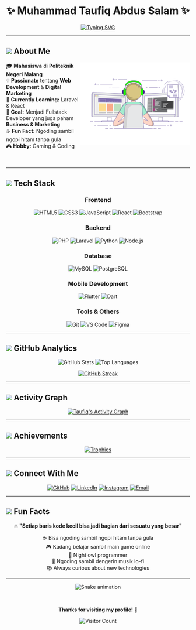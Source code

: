 # <div align="center">✨ Muhammad Taufiq Abdus Salam ✨</div>

<div align="center">
  
[![Typing SVG](https://readme-typing-svg.demolab.com?font=Fira+Code&size=22&duration=3000&pause=1000&color=00D4FF&center=true&vCenter=true&width=500&lines=Web+Developer+%F0%9F%92%BB;Digital+Marketing+Enthusiast+%F0%9F%93%88;Fullstack+Developer+%F0%9F%9A%80;Always+Learning+%26+Growing+%F0%9F%8C%B1)](https://git.io/typing-svg)

</div>

---

## <img src="https://media.giphy.com/media/iY8CRBdQXODJSCERIr/giphy.gif" width="35"> About Me

<img align="right" alt="Coding" width="300" src="https://raw.githubusercontent.com/devSouvik/devSouvik/master/gif3.gif">

🎓 **Mahasiswa** di **Politeknik Negeri Malang**  
💡 **Passionate** tentang **Web Development** & **Digital Marketing**  
📖 **Currently Learning:** Laravel & React  
🎯 **Goal:** Menjadi Fullstack Developer yang juga paham **Business & Marketing**  
☕ **Fun Fact:** Ngoding sambil ngopi hitam tanpa gula  
🎮 **Hobby:** Gaming & Coding

<br clear="both">

---

## <img src="https://media.giphy.com/media/WUlplcMpOCEmTGBtBW/giphy.gif" width="30"> Tech Stack

<div align="center">
  
### Frontend
![HTML5](https://img.shields.io/badge/HTML5-E34F26?style=for-the-badge&logo=html5&logoColor=white)
![CSS3](https://img.shields.io/badge/CSS3-1572B6?style=for-the-badge&logo=css3&logoColor=white)
![JavaScript](https://img.shields.io/badge/JavaScript-F7DF1E?style=for-the-badge&logo=javascript&logoColor=black)
![React](https://img.shields.io/badge/React-20232A?style=for-the-badge&logo=react&logoColor=61DAFB)
![Bootstrap](https://img.shields.io/badge/Bootstrap-563D7C?style=for-the-badge&logo=bootstrap&logoColor=white)

### Backend
![PHP](https://img.shields.io/badge/PHP-777BB4?style=for-the-badge&logo=php&logoColor=white)
![Laravel](https://img.shields.io/badge/Laravel-FF2D20?style=for-the-badge&logo=laravel&logoColor=white)
![Python](https://img.shields.io/badge/Python-3776AB?style=for-the-badge&logo=python&logoColor=white)
![Node.js](https://img.shields.io/badge/Node.js-43853D?style=for-the-badge&logo=node.js&logoColor=white)

### Database
![MySQL](https://img.shields.io/badge/MySQL-005C84?style=for-the-badge&logo=mysql&logoColor=white)
![PostgreSQL](https://img.shields.io/badge/PostgreSQL-316192?style=for-the-badge&logo=postgresql&logoColor=white)

### Mobile Development
![Flutter](https://img.shields.io/badge/Flutter-02569B?style=for-the-badge&logo=flutter&logoColor=white)
![Dart](https://img.shields.io/badge/Dart-0175C2?style=for-the-badge&logo=dart&logoColor=white)

### Tools & Others
![Git](https://img.shields.io/badge/Git-F05032?style=for-the-badge&logo=git&logoColor=white)
![VS Code](https://img.shields.io/badge/VS_Code-0078D4?style=for-the-badge&logo=visual%20studio%20code&logoColor=white)
![Figma](https://img.shields.io/badge/Figma-F24E1E?style=for-the-badge&logo=figma&logoColor=white)

</div>

---

## <img src="https://media.giphy.com/media/ZDX7lKJ3b3fXO/giphy.gif" width="30"> GitHub Analytics

<div align="center">
  
<img height="180em" src="https://github-readme-stats.vercel.app/api?username=MuhammadTaufiqAbdusSalam&show_icons=true&count_private=true&hide_border=true&title_color=00D4FF&icon_color=00D4FF&text_color=c9d1d9&bg_color=0d1117" alt="GitHub Stats" />
<img height="180em" src="https://github-readme-stats.vercel.app/api/top-langs/?username=MuhammadTaufiqAbdusSalam&layout=compact&hide_border=true&title_color=00D4FF&text_color=c9d1d9&bg_color=0d1117" alt="Top Languages" />

</div>

<div align="center">
  
[![GitHub Streak](https://streak-stats.demolab.com?user=MuhammadTaufiqAbdusSalam&theme=tokyonight&hide_border=true&date_format=M%20j%5B%2C%20Y%5D)](https://git.io/streak-stats)

</div>

---

## <img src="https://media.giphy.com/media/xT9IgzoKnwFNmISR8I/giphy.gif" width="30"> Activity Graph

<div align="center">
  
[![Taufiq's Activity Graph](https://github-readme-activity-graph.vercel.app/graph?username=MuhammadTaufiqAbdusSalam&custom_title=Muhammad%20Taufiq's%20GitHub%20Activity%20Graph&bg_color=0D1117&color=00D4FF&line=00D4FF&point=00D4FF&area_color=00D4FF&title_color=00D4FF&area=true)](https://github.com/ashutosh00710/github-readme-activity-graph)

</div>

---

## <img src="https://media.giphy.com/media/j2pOGeGYKe2xCCKwfi/giphy.gif" width="30"> Achievements

<div align="center">
  
[![Trophies](https://github-profile-trophy.vercel.app/?username=MuhammadTaufiqAbdusSalam&theme=tokyonight&no-frame=true&margin-w=10&margin-h=10&column=4)](https://github.com/ryo-ma/github-profile-trophy)

</div>

---

## <img src="https://media.giphy.com/media/LnQjpWaON8nhr21vNW/giphy.gif" width="30"> Connect With Me

<div align="center">
  
[![GitHub](https://img.shields.io/badge/GitHub-100000?style=for-the-badge&logo=github&logoColor=white)](https://github.com/MuhammadTaufiqAbdusSalam)
[![LinkedIn](https://img.shields.io/badge/LinkedIn-0077B5?style=for-the-badge&logo=linkedin&logoColor=white)](https://linkedin.com/in/muhammadtaufiqabdussalam)
[![Instagram](https://img.shields.io/badge/Instagram-E4405F?style=for-the-badge&logo=instagram&logoColor=white)](https://instagram.com/taufiq_salam)
[![Email](https://img.shields.io/badge/Email-D14836?style=for-the-badge&logo=gmail&logoColor=white)](mailto:taufiq@example.com)

</div>

---

## <img src="https://media.giphy.com/media/ObNTw8Uzwy6KQ/giphy.gif" width="30"> Fun Facts

<div align="center">
  
🔥 **"Setiap baris kode kecil bisa jadi bagian dari sesuatu yang besar"**

☕ Bisa ngoding sambil ngopi hitam tanpa gula  
🎮 Kadang belajar sambil main game online  
🌙 Night owl programmer  
🎵 Ngoding sambil dengerin musik lo-fi  
📚 Always curious about new technologies  

</div>

---

<div align="center">
  
![Snake animation](https://github.com/MuhammadTaufiqAbdusSalam/MuhammadTaufiqAbdusSalam/blob/output/github-contribution-grid-snake-dark.svg)

<br>

**Thanks for visiting my profile! 🚀**

![Visitor Count](https://komarev.com/ghpvc/?username=MuhammadTaufiqAbdusSalam&style=for-the-badge&color=00D4FF)

</div>
